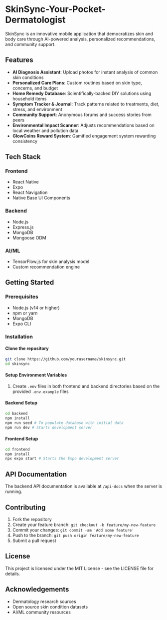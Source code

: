 # SkinSync-Your-Pocket-Dermatologist

SkinSync is an innovative mobile application that democratizes skin and body care through AI-powered analysis, personalized recommendations, and community support.

## Features

- **AI Diagnosis Assistant**: Upload photos for instant analysis of common skin conditions
- **Personalized Care Plans**: Custom routines based on skin type, concerns, and budget
- **Home Remedy Database**: Scientifically-backed DIY solutions using household items
- **Symptom Tracker & Journal**: Track patterns related to treatments, diet, stress, and environment
- **Community Support**: Anonymous forums and success stories from peers
- **Environmental Impact Scanner**: Adjusts recommendations based on local weather and pollution data
- **GlowCoins Reward System**: Gamified engagement system rewarding consistency

## Tech Stack

### Frontend
- React Native
- Expo
- React Navigation
- Native Base UI Components

### Backend
- Node.js
- Express.js
- MongoDB
- Mongoose ODM

### AI/ML
- TensorFlow.js for skin analysis model
- Custom recommendation engine

## Getting Started

### Prerequisites

- Node.js (v14 or higher)
- npm or yarn
- MongoDB
- Expo CLI

### Installation

#### Clone the repository

```bash
git clone https://github.com/yourusername/skinsync.git
cd skinsync
```

#### Setup Environment Variables

1. Create `.env` files in both frontend and backend directories based on the provided `.env.example` files

#### Backend Setup

```bash
cd backend
npm install
npm run seed # To populate database with initial data
npm run dev # Starts development server
```

#### Frontend Setup

```bash
cd frontend
npm install
npx expo start # Starts the Expo development server
```

## API Documentation

The backend API documentation is available at `/api-docs` when the server is running.

## Contributing

1. Fork the repository
2. Create your feature branch: `git checkout -b feature/my-new-feature`
3. Commit your changes: `git commit -am 'Add some feature'`
4. Push to the branch: `git push origin feature/my-new-feature`
5. Submit a pull request

## License

This project is licensed under the MIT License - see the LICENSE file for details.

## Acknowledgements

- Dermatology research sources
- Open source skin condition datasets
- AI/ML community resources
